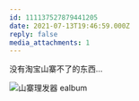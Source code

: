 ```yaml
---
id: 111137527879441205
date: 2021-07-13T19:46:59.000Z
reply: false
media_attachments: 1
---
```


没有淘宝山寨不了的东西…

![山寨理发器
ealbum](https://files.e5n.cc/media_attachments/files/115/092/849/440/432/677/original/11257edd3a3a79be.jpg)
